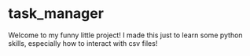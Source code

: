 # task_manager
Welcome to my funny little project! I made this just to learn some python skills, especially how to interact with csv files!